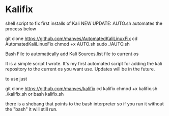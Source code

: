 # Kalifix
shell script to fix first installs of Kali
NEW UPDATE: AUTO.sh automates the process below

git clone https://github.com/manves/AutomatedKaliLinuxFix cd AutomatedKaliLinuxFix chmod +x AUTO.sh sudo ./AUTO.sh

Bash File to automatically add Kali Sources.list file to current os

It is a simple script I wrote. It's my first automated script for adding the kali repository to the current os you want use. Updates will be in the future.

to use just

git clone https://github.com/manves/kalifix cd kalifix chmod +x kalifix.sh ./kalifix.sh or bash kalifix.sh

there is a shebang that points to the bash interpreter so if you run it without the "bash" it will still run.

